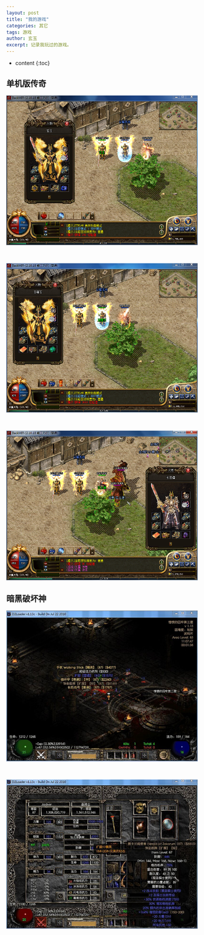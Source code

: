 ```yaml
---
layout: post
title: "我的游戏"
categories: 其它
tags: 游戏
author: 玄玉
excerpt: 记录我玩过的游戏。
---
```


* content
{:toc}


## 单机版传奇

![](/img/2016/2016-11-22-my-game-01.png)

<br/>

![](/img/2016/2016-11-22-my-game-02.png)

<br/>

![](/img/2016/2016-11-22-my-game-03.png)

## 暗黑破坏神

![](/img/2016/2016-11-22-my-game-04.jpg)

<br/>

![](/img/2016/2016-11-22-my-game-05.jpg)